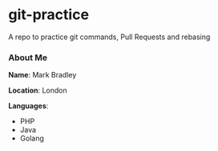 # git-practice
A repo to practice git commands, Pull Requests and rebasing

### About Me

**Name**: Mark Bradley

**Location**: London

**Languages**:
  - PHP
  - Java
  - Golang
